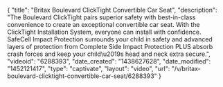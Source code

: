 {
    "title": "Britax Boulevard ClickTight Convertible Car Seat",
    "description": "The Boulevard ClickTight pairs superior safety with best-in-class convenience to create an exceptional convertible car seat. With the ClickTight Installation System, everyone can install with confidence. SafeCell Impact Protection surrounds your child in safety and advanced layers of protection from Complete Side Impact Protection PLUS absorb crash forces and keep your child\u2019s head and neck extra secure.",
    "videoid": "6288393",
    "date_created": "1438627628",
    "date_modified": "1452121417",
    "type": "captivate",
    "layout": "video",
    "url": "\/v\/britax-boulevard-clicktight-convertible-car-seat\/6288393"
}